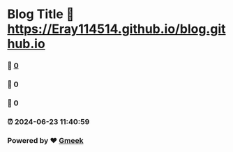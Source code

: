 # Blog Title :link: https://Eray114514.github.io/blog.github.io 
### :page_facing_up: [0](https://Eray114514.github.io/blog.github.io/tag.html) 
### :speech_balloon: 0 
### :hibiscus: 0 
### :alarm_clock: 2024-06-23 11:40:59 
### Powered by :heart: [Gmeek](https://github.com/Meekdai/Gmeek)
